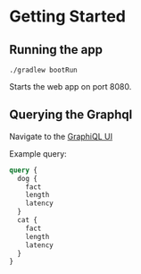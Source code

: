 # Getting Started

## Running the app
```
./gradlew bootRun
```
Starts the web app on port 8080.

## Querying the Graphql

Navigate to the [GraphiQL UI](http://localhost:8080/index.html)

Example query:

```graphql
query {
  dog {
    fact
    length
    latency
  }
  cat {
    fact
    length
    latency
  }
}
```
